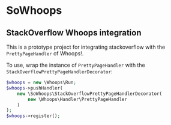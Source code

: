 # SoWhoops
## StackOverflow Whoops integration

This is a prototype project for integrating stackoverflow with the `PrettyPageHandler` of Whoops!.

To use, wrap the instance of `PrettyPageHandler` with the `StackOverflowPrettyPageHandlerDecorator`:

```php
$whoops = new \Whoops\Run;
$whoops->pushHandler(
    new \SoWhoops\StackOverflowPrettyPageHandlerDecorator(
        new \Whoops\Handler\PrettyPageHandler
    )
);
$whoops->register();
```